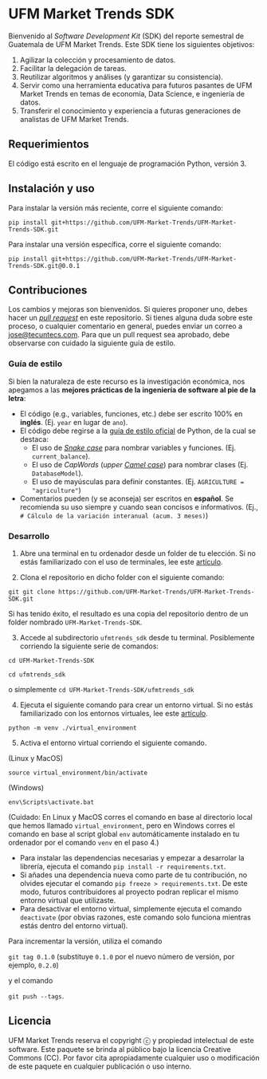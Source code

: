 # UFM Market Trends SDK

Bienvenido al _Software Development Kit_ (SDK) del reporte semestral de Guatemala de UFM Market Trends. 
Este SDK tiene los siguientes objetivos:

1. Agilizar la colección y procesamiento de datos.
2. Facilitar la delegación de tareas.
3. Reutilizar algoritmos y análises (y garantizar su consistencia).
5. Servir como una herramienta educativa para futuros pasantes de UFM Market Trends en temas de economía, Data Science, e ingeniería de datos.
7. Transferir el conocimiento y experiencia a futuras generaciones de analistas de UFM Market Trends.

## Requerimientos

El código está escrito en el lenguaje de programación Python, versión 3.

## Instalación y uso

Para instalar la versión más reciente, corre el siguiente comando:

`pip install git+https://github.com/UFM-Market-Trends/UFM-Market-Trends-SDK.git`

Para instalar una versión específica, corre el siguiente comando:

`pip install git+https://github.com/UFM-Market-Trends/UFM-Market-Trends-SDK.git@0.0.1`

## Contribuciones

Los cambios y mejoras son bienvenidos. Si quieres proponer uno, debes hacer un  [_pull request_](https://guides.github.com/activities/hello-world/#pr) en este repositorio. Si tienes alguna duda sobre este proceso, o cualquier comentario en general, puedes enviar un correo a jose@tecuntecs.com. Para que un pull request sea aprobado, debe observarse con cuidado la siguiente guía de estilo.

### Guía de estilo
Si bien la naturaleza de este recurso es la investigación económica, nos apegamos a las **mejores prácticas de la ingeniería de software al pie de la letra**:

- El código (e.g., variables, funciones, etc.) debe ser escrito 100% en **inglés**. (Ej. `year` en lugar de `ano`).
- El código debe regirse a la [guía de estilo oficial](https://www.python.org/dev/peps/pep-0008/) de Python, de la cual se destaca:
  - El uso de [_Snake case_](https://en.wikipedia.org/wiki/Snake_case) para nombrar variables y funciones. (Ej. `current_balance`).
  - El uso de _CapWords_ (_upper_ [_Camel case_](https://en.wikipedia.org/wiki/Camel_case)) para nombrar clases (Ej. `DatabaseModel`).
  - El uso de mayúsculas para definir constantes. (Ej. `AGRICULTURE = "agriculture"`)
- Comentarios pueden (y se aconseja) ser escritos en **español**. Se recomienda su uso siempre y cuando sean concisos e informativos. (Ej., `# Cálculo de la variación interanual (acum. 3 meses)`)

### Desarrollo

1. Abre una terminal en tu ordenador desde un folder de tu elección. 
Si no estás familiarizado con el uso de terminales, 
lee este [artículo](https://towardsdatascience.com/terminals-consoles-command-line-for-absolute-beginners-de7853c7f5e8).

2. Clona el repositorio en dicho folder con el siguiente comando:

`git git clone https://github.com/UFM-Market-Trends/UFM-Market-Trends-SDK.git`

Si has tenido éxito, el resultado es una copia del repositorio dentro de un folder 
nombrado `UFM-Market-Trends-SDK`. 

3. Accede al subdirectorio `ufmtrends_sdk` desde tu terminal. 
Posiblemente corriendo la siguiente serie de comandos:

`cd UFM-Market-Trends-SDK`

`cd ufmtrends_sdk`

o simplemente `cd UFM-Market-Trends-SDK/ufmtrends_sdk`

4. Ejecuta el siguiente comando para crear un entorno virtual.
Si no estás familiarizado con los entornos virtuales, lee este
[artículo](https://python.land/virtual-environments/virtualenv).

`python -m venv ./virtual_environment`

5. Activa el entorno virtual corriendo el siguiente comando.

(Linux y MacOS)

`source virtual_environment/bin/activate`

(Windows)

`env\Scripts\activate.bat`

(Cuidado: En Linux y MacOS corres el comando en base al directorio local que 
hemos llamado `virtual_environment`, pero en Windows corres el comando en base 
al script global `env` automáticamente instalado en tu ordenador por el 
comando `venv` en el paso 4.)

* Para instalar las dependencias necesarias y empezar a desarrolar la librería, 
ejecuta el comando `pip install -r requirements.txt`.
* Si añades una dependencia nueva como parte de tu contribución, no olvides 
ejecutar el comando `pip freeze > requirements.txt`. De este modo, 
futuros contribuidores al 
proyecto podran replicar el mismo entorno virtual que utilizaste. 
* Para desactivar el entorno virtual, simplemente ejecuta el 
comando `deactivate` (por obvias razones, este comando solo funciona mientras 
estás dentro del entorno virtual).

Para incrementar la versión, utiliza el comando

`git tag 0.1.0` (substituye `0.1.0` por el nuevo número de versión, por ejemplo, `0.2.0`)

y el comando

`git push --tags`.


## Licencia

UFM Market Trends reserva el copyright ⓒ y propiedad intelectual de este software.
Este paquete se brinda al público bajo la licencia Creative Commons (CC). 
Por favor cita apropiadamente cualquier uso o modificación de este paquete en cualquier 
publicación o uso interno.
